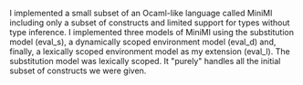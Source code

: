 I implemented a small subset of an Ocaml-like language called MiniMl including only a subset of constructs and limited support for types without type inference. I implemented three models of MiniMl using the substitution model (eval_s), a dynamically scoped environment model (eval_d) and, finally, a lexically scoped environment model as my extension (eval_l). The substitution model was lexically scoped. It "purely" handles all the initial subset of constructs we were given.
